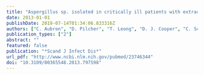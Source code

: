 ```yaml
---
title: "Aspergillus sp. isolated in critically ill patients with extracorporeal membrane oxygenation support"
date: 2013-01-01
publishDate: 2019-07-14T01:34:06.833316Z
authors: ["C. Aubron", "D. Pilcher", "T. Leong", "D. J. Cooper", "C. Scheinkestel", "V. Pellegrino", "A. C. Cheng"]
publication_types: ["2"]
abstract: ""
featured: false
publication: "*Scand J Infect Dis*"
url_pdf: "http://www.ncbi.nlm.nih.gov/pubmed/23746344"
doi: "10.3109/00365548.2013.797598"
---
```



